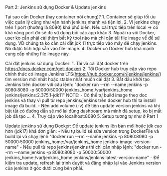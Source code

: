 Part 2: Jenkins sử dụng Docker  & Update jenkins

Tại sao cần Docker (hay container nói chung)?
    1. Container sẽ giúp tối ưu việc quản lý cũng như vận hành jenkins nhanh và tiện lợi.
    2. Vì jenkins chạy trên 1 port (thường là 8080) khá phổ biến. Nếu cài trực tiếp trên local -> có khả năng port đó sẽ đc sử dụng bởi các app khác
    3. Ngoài ra với Docker, user ko cần phải cài thêm bất kỳ tool nào mà chỉ cần tải file image về để sử dụng. VD chúng ta ko cần cài đặt jdk 11 trực tiếp vào máy để chạy jenkins. Nó được tích hợp sẵn vào file image.
    4. Docker có Docker hub khá mạnh cung cấp những file image này.

Cài đặt jenkins sử dụng Docker:
    1. Tải và cài đặt docker trên https://docs.docker.com/get-docker/
    2. Tới Docker hub truy cập vào repo chính thức có image Jenkins LTS(https://hub.docker.com/r/jenkins/jenkins/) tìm version mới nhất hoặc stable nhất muốn cài đặt
    3. Bắt đầu khởi tạo Jenkins trên docker với câu lệnh: 
    "docker run --rm --name jenkins -p 8080:8080 -p 50000:50000 jenkins_home:/var/jenkins_home jenkins/jenkins:2.375.1-jdk11"
    NOTE: - Có thể tự build image theo doc jenkins và thay vì pull từ repo jenkins/jenkins trên docker hub thì ta install image đã build.
                - Nên add volume (-v) để tiện update version jenkins và khi bật tắt có đường dẫn sẽ mở lại đúng dashboard mà mình đã setup, ko bị mất job đã tạo ...
    4. Truy cập vào localhost:8080
    5. Setup tương tự như ở Part 1

Update jenkins sử dụng Docker:
    Để update jenkins lên bản mới hoặc jdk cao hơn (jdk17) khá đơn giản:
    - Nếu tự build sẽ sửa version trong DockerFile và build lại và chạy lệnh 
    "docker run --rm --name jenkins -p 8080:8080 -p 50000:50000 jenkins_home:/var/jenkins_home jenkins-image-version-name"
    - Nếu pull từ repo jenkins/jenkins thì chỉ cần nhập lệnh:
    "docker run --rm --name jenkins -p 8080:8080 -p 50000:50000 jenkins_home:/var/jenkins_home jenkins/jenkins:latest-version-name"
    - Để kiểm tra update, refresh lại trình duyệt và đăng nhập lại vào Jenkins version của jenkins ở góc dưới cùng bên phải.